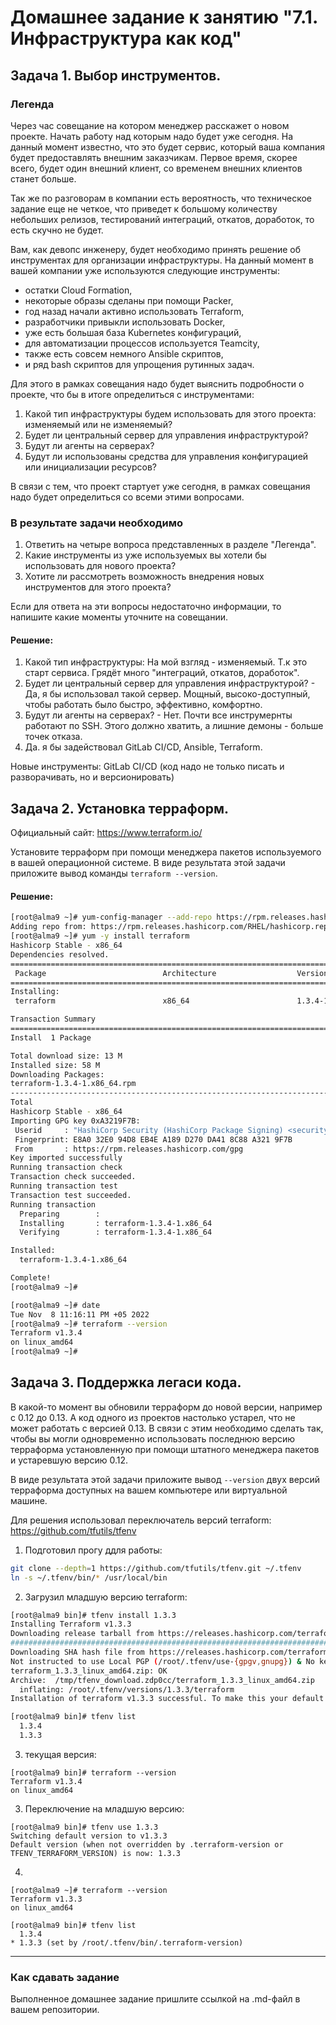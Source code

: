 # Домашнее задание к занятию "7.1. Инфраструктура как код"

## Задача 1. Выбор инструментов. 
 
### Легенда
 
Через час совещание на котором менеджер расскажет о новом проекте. Начать работу над которым надо 
будет уже сегодня. 
На данный момент известно, что это будет сервис, который ваша компания будет предоставлять внешним заказчикам.
Первое время, скорее всего, будет один внешний клиент, со временем внешних клиентов станет больше.

Так же по разговорам в компании есть вероятность, что техническое задание еще не четкое, что приведет к большому
количеству небольших релизов, тестирований интеграций, откатов, доработок, то есть скучно не будет.  
   
Вам, как девопс инженеру, будет необходимо принять решение об инструментах для организации инфраструктуры.
На данный момент в вашей компании уже используются следующие инструменты: 
- остатки Сloud Formation, 
- некоторые образы сделаны при помощи Packer,
- год назад начали активно использовать Terraform, 
- разработчики привыкли использовать Docker, 
- уже есть большая база Kubernetes конфигураций, 
- для автоматизации процессов используется Teamcity, 
- также есть совсем немного Ansible скриптов, 
- и ряд bash скриптов для упрощения рутинных задач.  

Для этого в рамках совещания надо будет выяснить подробности о проекте, что бы в итоге определиться с инструментами:

1. Какой тип инфраструктуры будем использовать для этого проекта: изменяемый или не изменяемый?
1. Будет ли центральный сервер для управления инфраструктурой?
1. Будут ли агенты на серверах?
1. Будут ли использованы средства для управления конфигурацией или инициализации ресурсов? 
 
В связи с тем, что проект стартует уже сегодня, в рамках совещания надо будет определиться со всеми этими вопросами.

### В результате задачи необходимо

1. Ответить на четыре вопроса представленных в разделе "Легенда". 
1. Какие инструменты из уже используемых вы хотели бы использовать для нового проекта? 
1. Хотите ли рассмотреть возможность внедрения новых инструментов для этого проекта? 

Если для ответа на эти вопросы недостаточно информации, то напишите какие моменты уточните на совещании.

#### Решение:

1. Какой тип инфраструктуры: На мой взгляд - изменяемый. Т.к это старт сервиса. Грядёт много "интеграций, откатов, доработок".
1. Будет ли центральный сервер для управления инфраструктурой? - Да, я бы использовал такой сервер. Мощный, высоко-доступный, чтобы работать было быстро, эффективно, комфортно.
1. Будут ли агенты на серверах? - Нет. Почти все инструмернты работают по SSH. Этого должно хватить, а лишние демоны - больше точек отказа.  
1. Да. я бы задействовал GitLab CI/CD, Ansible, Terraform.

Новые инструменты: GitLab CI/CD (код надо не только писать и разворачивать, но и версионировать)
 

## Задача 2. Установка терраформ. 

Официальный сайт: https://www.terraform.io/

Установите терраформ при помощи менеджера пакетов используемого в вашей операционной системе.
В виде результата этой задачи приложите вывод команды `terraform --version`.

#### Решение:


```bash
[root@alma9 ~]# yum-config-manager --add-repo https://rpm.releases.hashicorp.com/RHEL/hashicorp.repo
Adding repo from: https://rpm.releases.hashicorp.com/RHEL/hashicorp.repo
[root@alma9 ~]# yum -y install terraform
Hashicorp Stable - x86_64                                                                                904 kB/s | 911 kB     00:01
Dependencies resolved.
=========================================================================================================================================
 Package                          Architecture                  Version                           Repository                        Size
=========================================================================================================================================
Installing:
 terraform                        x86_64                        1.3.4-1                           hashicorp                         13 M

Transaction Summary
=========================================================================================================================================
Install  1 Package

Total download size: 13 M
Installed size: 58 M
Downloading Packages:
terraform-1.3.4-1.x86_64.rpm                                                                             5.4 MB/s |  13 MB     00:02
-----------------------------------------------------------------------------------------------------------------------------------------
Total                                                                                                    5.4 MB/s |  13 MB     00:02
Hashicorp Stable - x86_64                                                                                 10 kB/s | 3.1 kB     00:00
Importing GPG key 0xA3219F7B:
 Userid     : "HashiCorp Security (HashiCorp Package Signing) <security+packaging@hashicorp.com>"
 Fingerprint: E8A0 32E0 94D8 EB4E A189 D270 DA41 8C88 A321 9F7B
 From       : https://rpm.releases.hashicorp.com/gpg
Key imported successfully
Running transaction check
Transaction check succeeded.
Running transaction test
Transaction test succeeded.
Running transaction
  Preparing        :                                                                                                                 1/1
  Installing       : terraform-1.3.4-1.x86_64                                                                                        1/1
  Verifying        : terraform-1.3.4-1.x86_64                                                                                        1/1

Installed:
  terraform-1.3.4-1.x86_64

Complete!
[root@alma9 ~]#

```

```bash
[root@alma9 ~]# date
Tue Nov  8 11:16:11 PM +05 2022
[root@alma9 ~]# terraform --version
Terraform v1.3.4
on linux_amd64
[root@alma9 ~]#

```

## Задача 3. Поддержка легаси кода. 

В какой-то момент вы обновили терраформ до новой версии, например с 0.12 до 0.13. 
А код одного из проектов настолько устарел, что не может работать с версией 0.13. 
В связи с этим необходимо сделать так, чтобы вы могли одновременно использовать последнюю версию терраформа установленную при помощи
штатного менеджера пакетов и устаревшую версию 0.12. 

В виде результата этой задачи приложите вывод `--version` двух версий терраформа доступных на вашем компьютере 
или виртуальной машине.

Для решения использовал переключатель версий terraform:     
https://github.com/tfutils/tfenv

1. Подготовил прогу ддля работы:
```bash
git clone --depth=1 https://github.com/tfutils/tfenv.git ~/.tfenv
ln -s ~/.tfenv/bin/* /usr/local/bin

```
2. Загрузил младшую версию terraform:
```bash
[root@alma9 bin]# tfenv install 1.3.3
Installing Terraform v1.3.3
Downloading release tarball from https://releases.hashicorp.com/terraform/1.3.3/terraform_1.3.3_linux_amd64.zip
################################################################################################################################## 100.0%
Downloading SHA hash file from https://releases.hashicorp.com/terraform/1.3.3/terraform_1.3.3_SHA256SUMS
Not instructed to use Local PGP (/root/.tfenv/use-{gpgv,gnupg}) & No keybase install found, skipping OpenPGP signature verification
terraform_1.3.3_linux_amd64.zip: OK
Archive:  /tmp/tfenv_download.zdp0cc/terraform_1.3.3_linux_amd64.zip
  inflating: /root/.tfenv/versions/1.3.3/terraform
Installation of terraform v1.3.3 successful. To make this your default version, run 'tfenv use 1.3.3'

[root@alma9 bin]# tfenv list
  1.3.4
  1.3.3

```
3. текущая версия:
```
[root@alma9 bin]# terraform --version
Terraform v1.3.4
on linux_amd64

```
3. Переключение на младшую версию:
```
[root@alma9 bin]# tfenv use 1.3.3
Switching default version to v1.3.3
Default version (when not overridden by .terraform-version or TFENV_TERRAFORM_VERSION) is now: 1.3.3

```
4.
```
[root@alma9 ~]# terraform --version
Terraform v1.3.3
on linux_amd64

```

```
[root@alma9 bin]# tfenv list
  1.3.4
* 1.3.3 (set by /root/.tfenv/bin/.terraform-version)

```

---

### Как cдавать задание

Выполненное домашнее задание пришлите ссылкой на .md-файл в вашем репозитории.
